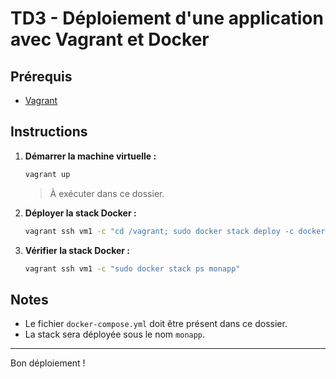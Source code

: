 # TD3 - Déploiement d'une application avec Vagrant et Docker

## Prérequis

- [Vagrant](https://www.vagrantup.com/)

## Instructions

1. **Démarrer la machine virtuelle :**
    ```bash
    vagrant up
    ```
    > À exécuter dans ce dossier.

2. **Déployer la stack Docker :**
    ```bash
    vagrant ssh vm1 -c "cd /vagrant; sudo docker stack deploy -c docker-compose.yml monapp"
    ```
3. **Vérifier la stack Docker :**
    ```bash
    vagrant ssh vm1 -c "sudo docker stack ps monapp"
    ```

## Notes

- Le fichier `docker-compose.yml` doit être présent dans ce dossier.
- La stack sera déployée sous le nom `monapp`.

---

Bon déploiement !